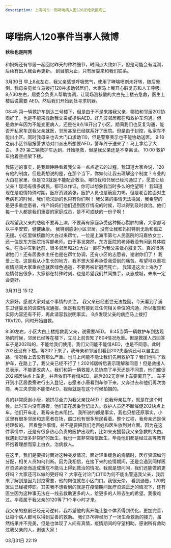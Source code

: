 ```yaml
---
description: 上海浦东一例哮喘病人因120拒绝救援病亡
---
```


# 哮喘病人120事件当事人微博

#### 秋秋也是阿秀

和妈妈还有邻居一起回忆昨天的种种细节，时间点大致如下，但是可能会有混淆，后续有出入我会再更新。 到目前为止，只有居委来和我们联系。

3月30日 早上8点左右，我父亲感觉呼吸憋气，使用了哮喘喷剂未好转，随后晕倒。我母亲见状立马拨打120并求助邻居们，大家马上展开心脏复苏和人工呼吸。 8点30左右，居委会负责人帮助协调，让现场测核酸的大白先上楼去急救，医生上楼后说需要 AED。然后我们开始到处寻求机器。&#x20;

08:45 第一辆救护车到达三号楼下，但是由于不是来接我父亲，哪怕和邻居202协商好了，也是不能来救助我父亲或提供AED。好几波邻居都在和救护车沟通。但是救护车因为不能变更病人，还是在9点18开出了小区。期间我们也反复沟通，能否开私家车送我父亲就医，邻居甚至已经联系好了医院。但是由于封控，私家车不能出小区。同时我母亲也去大门口求助110，但是警察表示也不能协助送医。 9:18 之前小区邻居报警求助对口派出所想要AED，警车终于送来了！马上拿给了大白。 9:29 第二辆救护车达到，开始抢救，但是我父亲还是不幸离世。 10:00 救护车抬着空担架下楼。

我陈述的事实，是我眼睁睁看着我父亲一点点逝去的过程。我知道大家会说，120有他的制度，但是我想说的是，在那个当下，你如何让我去理解这个制度？专业的大白在家里，但是120就是不能配合救治。哪怕我和邻居已经沟通过了，愿意让给父亲！现场有很多居民，都可以作证。你可以想象我当时多么的绝望啊！ 我知道现在是疫情特殊时期，医疗资源紧张，医护人员也是筋疲力竭。但是老百姓面对生老病死的时候，我们能求助的也只有你们啊！ 我父亲的事情无法挽回，我希望的是更多重症患者，待产妈妈们他们遇到医疗情况的时候，可以得到及时救治。他们每一个人都是我们重要的家庭成员，是不可或缺的一份子啊！&#x20;

我希望我父亲的悲剧不要再上演，不要再有家庭承受这种撕心裂肺的痛，大家都可以平平安安，健健康康。 我特别感谢小区邻居，没有让我和妈妈特别无助和孤立无援。小区里做核酸的大白过来帮忙，一位是上海市第七人民医院的冯嘉依女士，还一位是东方医院指挥部老师。由于事发突然，东方医院的老师我没有问到具体姓名。在救护车到达前，很多邻居和2位大白一直在为我父亲做心脏复苏。真的很感谢她们！还有居委李主任也是在帮忙协调，还有小区的志愿者，谢谢你们了！ 我爱上海，这是我从小生长的地方。我不想大家再承受我受到的痛苦。希望可以重视疫情期间大家重疾症就医绿色通道，不要再被新冠而死亡。 我知道这次上海为了疫情付出很多，大家都在特殊时刻，也是希望我们共同携手，众志成城，未来一定会更好。

3月31日 15:12

大家好，感谢大家对这个事情的关注。 我父亲已经逝世无法挽回，今天看到了浦东卫健委发的调查情况通报，但是我没有接到过任何相关单位的沟通，所以报告和实际内容还有不符，再此请容我说明事实。 8点发现父亲的病症马上拨打110/120，同时开始自救。

&#x20;8:30左右，小区大白上楼抢救我父亲，说需要AED。 8:45当第一辆救护车到达现场的时候，邻居已经等在楼下，立马上前告知了804情况危重。但是救援人员回答车子是202叫的，不能给我们使用。我们又问能不能借AED，也是不同意。此时202还没有下楼。等202下来了，我母亲和邻居们看到202夫妻俩还可以自主走路，情况看上去没有那么严重。也马上问能不能让我们先用救护车？我们也叫了救护车，在路上了，我父亲已经不行了！202邻居听后表示理解和同意！但是救援人员表示，不能更改病人。我们和第一辆救援人员协商了半天还是不同意，他们催促202邻居快点上车走，并且依旧不肯借AED。最后202无奈坐上车要离开了。 车子开到小区居委旁进行出入登记，志愿者小唐看到车停下来，又奔过去和他们再次协商，再三央求能不能借AED，视频就是在这个时候拍摄的。

真的非常感谢小唐，她拼尽全力为我父亲找AED！ 说我母亲拦车，就是在这个时候。此时车内没有患者，他们正在居委登记出入。救护人员还不断催促202快点上车。他们开车走，我母亲也未阻拦。 我所说的都是事实，我也只想还原事实，小区里有很多邻居和志愿者在场，窗口也有很多居民看着。整个过程，我母亲还是保持理智的。 回看整件事情，并不是要把我们老百姓和医生放到对立面。因为在这件事情中，还是有很多热心负责的医护出现的，比如来支援替我父亲急救的大白。我遇到过很多非常好的医生，我也一直非常相信医生，毕竟他们都是经过高等教育怀抱着理想而穿上白衣，治病救人。&#x20;

在这里，我们是要探讨面对这种突发情况，面对轻重缓急的病情时，医疗资源如何分配，相关人员如何判断。因为我相信，在接下来的疫情期间，还是会遇到同样医疗资源紧张而造成重症不能马上得到救治的情况。我就是想问问，我们还能做的更好吗？大家还可以做的更好吗？ 大家在讨论门口110为何不能出警送我父亲，我后来了解到是因为封控需要，他的岗位就在小区门口。我很无奈。 看到通告，120的医生已经被停职。其实我不想看到的就是在疫情期间医疗资源匮乏的情况下，还有医生因为这种事无法在一线去救助更多的人，给更多的人带去生的希望。我很难过。毕竟属于我父亲的120等了1个半小时才来。

&#x20;我父亲的悲剧已经无可逆转，我希望他的离开能让整个体系得到优化，更加完善，让每个病人都可以得到妥善的救助。 我们376弄经历了一场生命救助的接力，虽然结果并不完美，但是也体现了人间有真情，疫情期间的守望相助。感谢所有救助过我父亲的人，谢谢大家！

03月31日 22:19

